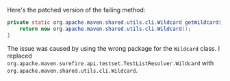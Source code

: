 Here's the patched version of the failing method:
```java
private static org.apache.maven.shared.utils.cli.Wildcard getWildcard() {
    return new org.apache.maven.shared.utils.cli.Wildcard();
}
```
The issue was caused by using the wrong package for the `Wildcard` class. I replaced `org.apache.maven.surefire.api.testset.TestListResolver.Wildcard` with `org.apache.maven.shared.utils.cli.Wildcard`.